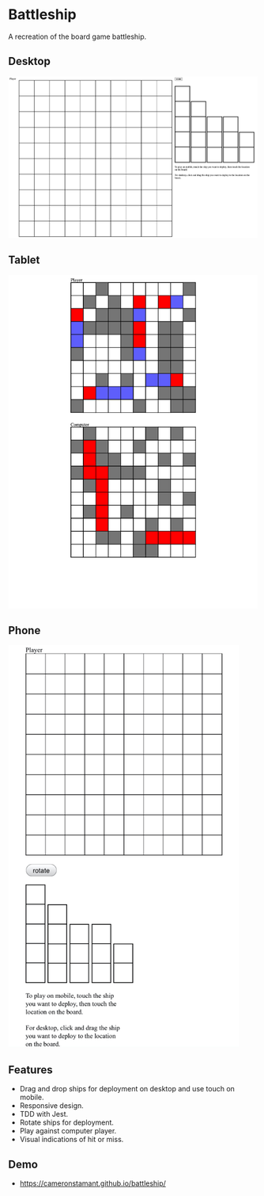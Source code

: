 # Battleship

A recreation of the board game battleship.

## Desktop

<img src="./Battleship-Desktop.png" alt="battleship on desktop" />

## Tablet

<img src="./Battleship-iPad.png" alt="battleship on tablet" />

## Phone

<img height='812' weight='375' src="./Battleship-iPhone.png" alt="battleship on mobile" />

## Features

- Drag and drop ships for deployment on desktop and use touch on mobile.
- Responsive design.
- TDD with Jest.
- Rotate ships for deployment.
- Play against computer player.
- Visual indications of hit or miss.

## Demo

- https://cameronstamant.github.io/battleship/
